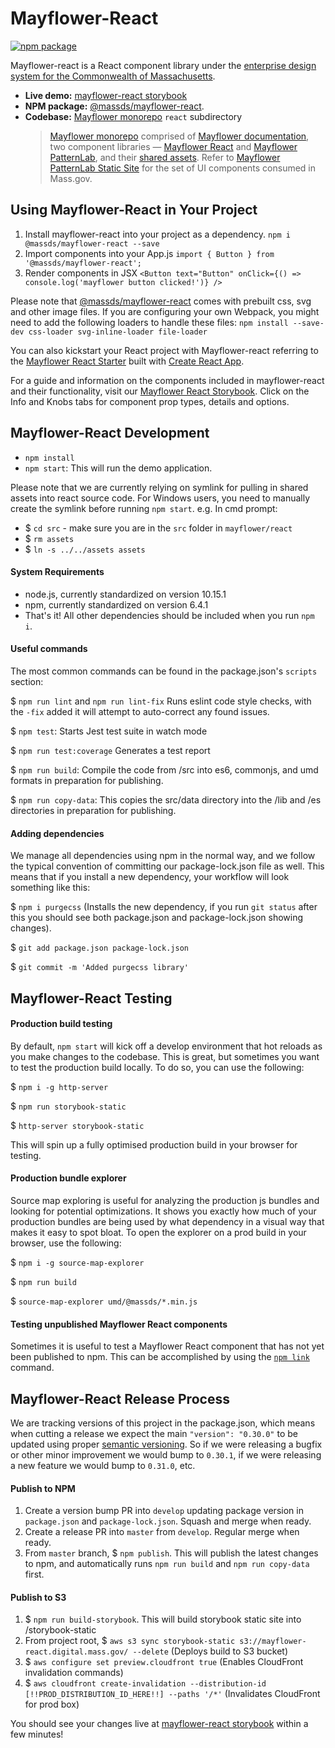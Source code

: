 # Mayflower-React
[![npm package][npm-badge]][npm]

Mayflower-react is a React component library under the [enterprise design system for the Commonwealth of Massachusetts][mayflower-doc].

- **Live demo:** [mayflower-react storybook][react-storybook]
- **NPM package:** [@massds/mayflower-react][npm].
- **Codebase:** [Mayflower monorepo][mayflower-github] `react` subdirectory
  >[Mayflower monorepo][mayflower-github] comprised of [Mayflower documentation][mayflower-doc], two component libraries — [Mayflower React][react-storybook] and [Mayflower PatternLab][patternLab], and their [shared assets][shared-assets].
  > Refer to [Mayflower PatternLab Static Site][patternlab] for the set of UI components consumed in Mass.gov.


## Using Mayflower-React in Your Project
1. Install mayflower-react into your project as a dependency.
`npm i @massds/mayflower-react --save`
2. Import components into your App.js
`import { Button } from '@massds/mayflower-react';`
3. Render components in JSX
`<Button text="Button" onClick={() => console.log('mayflower button clicked!')} />`

Please note that [@massds/mayflower-react][npm] comes with prebuilt css, svg and other image files. If you are configuring your own Webpack, you might need to add the following loaders to handle these files:
``npm install --save-dev css-loader svg-inline-loader file-loader``

You can also kickstart your React project with Mayflower-react referring to the [Mayflower React Starter][react-starter] built with [Create React App](https://reactjs.org/docs/create-a-new-react-app.html#create-react-app).

For a guide and information on the components included in mayflower-react and their functionality, visit our [Mayflower React Storybook][react-storybook]. Click on the Info and Knobs tabs for component prop types, details and options.


## Mayflower-React Development
* `npm install`
* `npm start`: This will run the demo application.

Please note that we are currently relying on symlink for pulling in shared assets into react source code. For Windows users, you need to manually create the symlink before running `npm start`.
e.g. In cmd prompt:
- $ `cd src` - make sure you are in the `src` folder in `mayflower/react`
- $ `rm assets`
- $ `ln -s ../../assets assets`

#### System Requirements

- node.js, currently standardized on version 10.15.1
- npm, currently standardized on version 6.4.1
- That's it! All other dependencies should be included when you run ``npm i``.

#### Useful commands

The most common commands can be found in the package.json's ``scripts`` section:

$ `npm run lint` and `npm run lint-fix` Runs eslint code style checks, with the `-fix` added it will attempt to auto-correct any found issues.

$ `npm test`: Starts Jest test suite in watch mode

$ `npm run test:coverage` Generates a test report

$ `npm run build`: Compile the code from /src into es6, commonjs, and umd formats in preparation for publishing.

$ `npm run copy-data`: This copies the src/data directory into the /lib and /es directories in preparation for publishing.

#### Adding dependencies

We manage all dependencies using npm in the normal way, and we follow the typical convention of committing our package-lock.json file as well. This means that if you install a new dependency, your workflow will look something like this:

$ ``npm i purgecss`` (Installs the new dependency, if you run ``git status`` after this you should see both package.json and package-lock.json showing changes).

$ ``git add package.json package-lock.json``

$ ``git commit -m 'Added purgecss library'``

## Mayflower-React Testing

#### Production build testing

By default, ``npm start`` will kick off a develop environment that hot reloads as you make changes to the codebase. This is great, but sometimes you want to test the production build locally. To do so, you can use the following:

$ ``npm i -g http-server``

$ ``npm run storybook-static``

$ ``http-server storybook-static``

This will spin up a fully optimised production build in your browser for testing.

#### Production bundle explorer

Source map exploring is useful for analyzing the production js bundles and looking for potential optimizations. It shows you exactly how much of your production bundles are being used by what dependency in a visual way that makes it easy to spot bloat. To open the explorer on a prod build in your browser, use the following:

$ ``npm i -g source-map-explorer``

$ ``npm run build``

$ ``source-map-explorer umd/@massds/*.min.js``

#### Testing unpublished Mayflower React components

Sometimes it is useful to test a Mayflower React component that has not yet been published to npm. This can be accomplished by using the [``npm link``](https://docs.npmjs.com/cli/link) command.


## Mayflower-React Release Process

We are tracking versions of this project in the package.json, which means when cutting a release we expect the main ``"version": "0.30.0"`` to be updated using proper [semantic versioning](https://semver.org/). So if we were releasing a bugfix or other minor improvement we would bump to ``0.30.1``, if we were releasing a new feature we would bump to ``0.31.0``, etc.


#### Publish to NPM
1. Create a version bump PR into `develop` updating package version in `package.json` and `package-lock.json`. Squash and merge when ready.
2. Create a release PR into `master` from `develop`. Regular merge when ready.
3. From `master` branch, $ `npm publish`. This will publish the latest changes to npm, and automatically runs `npm run build` and `npm run copy-data` first.

#### Publish to S3
1. $ `npm run build-storybook`. This will build storybook static site into /storybook-static
2. From project root, $ ``aws s3 sync storybook-static s3://mayflower-react.digital.mass.gov/ --delete`` (Deploys build to S3 bucket)
3. $ ``aws configure set preview.cloudfront true`` (Enables CloudFront invalidation commands)
4. $ ``aws cloudfront create-invalidation --distribution-id 	
[!!PROD_DISTRIBUTION_ID_HERE!!] --paths '/*'`` (Invalidates CloudFront for prod box)

You should see your changes live at [mayflower-react storybook][react-storybook] within a few minutes!

[npm-badge]: https://img.shields.io/npm/v/@massds/mayflower-react.png?style=flat-square
[npm]: https://www.npmjs.com/package/@massds/mayflower-react
[mayflower-github]: https://github.com/massgov/mayflower
[mayflower-doc]: https://www.mass.gov/mayflower
[react-storybook]: https://mayflower.digital.mass.gov/react
[react-starter]: https://github.com/massgov/mayflower-react-starter
[patternlab]: https://mayflower.digital.mass.gov
[shared-assets]: https://github.com/massgov/mayflower/tree/develop/assets
